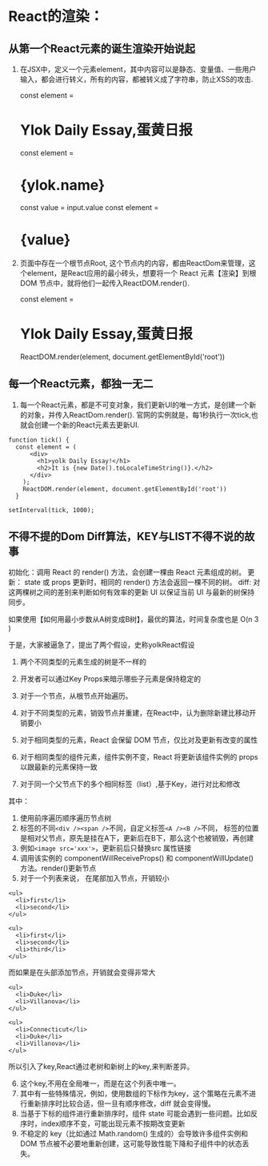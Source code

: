 # React的渲染：

  ## 从第一个React元素的诞生渲染开始说起
 
 1. 在JSX中，定义一个元素element，其中内容可以是静态、变量值、一些用户输入，都会进行转义，所有的内容，都被转义成了字符串，防止XSS的攻击.

   
    const element = <h1>Ylok Daily Essay,蛋黄日报</h1>
    const element = <h1>{ylok.name}</h1>
    const value = input.value
    const element = <h1>{value}</h1>
    
  
 2. 页面中存在一个根节点Root, 这个节点内的内容，都由ReactDom来管理，这个element，是React应用的最小砖头，想要将一个 React 元素【渲染】到根 DOM 节点中，就将他们一起传入ReactDOM.render().
   
   
    <Html>
    <div id="root"></div>
    
    <JSX>
    const element = <h1>Ylok Daily Essay,蛋黄日报</h1>
    ReactDOM.render(element, document.getElementById('root'))
    
    
 ## 每一个React元素，都独一无二
 
  1. 每一个React元素，都是不可变对象，我们更新UI的唯一方式，是创建一个新的对象，并传入ReactDom.render(). 官网的实例就是，每1秒执行一次tick,也就会创建一个新的React元素去更新UI.
  
    function tick() {
      const element = (
          <div>
            <h1>yolk Daily Essay!</h1>
            <h2>It is {new Date().toLocaleTimeString()}.</h2>
          </div>
        );
        ReactDOM.render(element, document.getElementById('root'))
      }

    setInterval(tick, 1000);
    
    
  
  
  
  ## 不得不提的Dom Diff算法，KEY与LIST不得不说的故事
  
  初始化：调用 React 的 render() 方法，会创建一棵由 React 元素组成的树。
  更新：  state 或 props 更新时，相同的 render() 方法会返回一棵不同的树。
  diff:  对这两棵树之间的差别来判断如何有效率的更新 UI 以保证当前 UI 与最新的树保持同步。
  
  如果使用【如何用最小步数从A树变成B树】，最优的算法，时间复杂度也是 O(n 3 )
  
  于是，大家被逼急了，提出了两个假设，史称yolkReact假设
  
  1. 两个不同类型的元素生成的树是不一样的
  2. 开发者可以通过Key Props来暗示哪些子元素是保持稳定的
  
  
  1. 对于一个节点，从根节点开始遍历。
  2. 对于不同类型的元素，销毁节点并重建，在React中，认为删除新建比移动开销要小
  3. 对于相同类型的元素，React 会保留 DOM 节点，仅比对及更新有改变的属性
  4. 对于相同类型的组件元素，组件实例不变，React 将更新该组件实例的 props 以跟最新的元素保持一致
  5. 对于同一个父节点下的多个相同标签（list）,基于Key，进行对比和修改
  
  其中：
  1. 使用前序遍历顺序遍历节点树
  2. 标签的不同`<div /><span />`不同，自定义标签`<A /><B />`不同， 标签的位置是相对父节点，原先是挂在A下，更新后在B下，那么这个也被销毁，再创建
  3. 例如`<image src='xxx'>`，更新前后只替换src 属性链接
  4. 调用该实例的 componentWillReceiveProps() 和 componentWillUpdate() 方法。render()更新节点
  5. 对于一个列表来说， 在尾部加入节点，开销较小
  
    <ul>
      <li>first</li>
      <li>second</li>
    </ul>

    <ul>
      <li>first</li>
      <li>second</li>
      <li>third</li>
    </ul>
    
   而如果是在头部添加节点，开销就会变得非常大
   
    <ul>
      <li>Duke</li>
      <li>Villanova</li>
    </ul>
    
    <ul>
      <li>Connecticut</li>
      <li>Duke</li>
      <li>Villanova</li>
    </ul>
    
  所以引入了key,React通过老树和新树上的key,来判断差异。
  
  6. 这个key,不用在全局唯一，而是在这个列表中唯一。
  7. 其中有一些特殊情况，例如，使用数组的下标作为key，这个策略在元素不进行重新排序时比较合适，但一旦有顺序修改，diff 就会变得慢。
  8. 当基于下标的组件进行重新排序时，组件 state 可能会遇到一些问题。比如反序时，index顺序不变，可能出现元素不按期改变更新
  9. 不稳定的 key（比如通过 Math.random() 生成的）会导致许多组件实例和 DOM 节点被不必要地重新创建，这可能导致性能下降和子组件中的状态丢失。
  
    
  
  
  
  
  
  
  
    
    
  
   
  
  
  
  
  
  
  
  
  
  
  
  
  
  
  
  
  
  
  
  
  
  
  
 